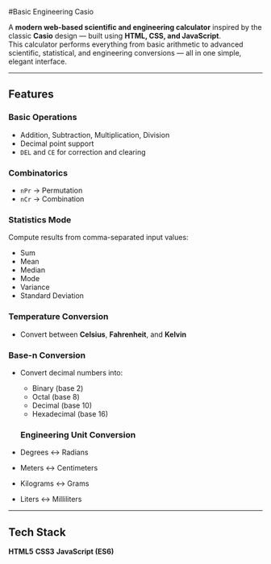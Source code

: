 #Basic Engineering Casio

A **modern web-based scientific and engineering calculator** inspired by the classic **Casio** design — built using **HTML, CSS, and JavaScript**.  
This calculator performs everything from basic arithmetic to advanced scientific, statistical, and engineering conversions — all in one simple, elegant interface.

---
## Features

### Basic Operations
- Addition, Subtraction, Multiplication, Division  
- Decimal point support  
- `DEL` and `CE` for correction and clearing

### Combinatorics
- `nPr` → Permutation  
- `nCr` → Combination

### Statistics Mode
Compute results from comma-separated input values:
- Sum  
- Mean  
- Median  
- Mode  
- Variance  
- Standard Deviation  

### Temperature Conversion
- Convert between **Celsius**, **Fahrenheit**, and **Kelvin**

### Base-n Conversion
- Convert decimal numbers into:
  - Binary (base 2)
  - Octal (base 8)
  - Decimal (base 10)
  - Hexadecimal (base 16)
 
  ### Engineering Unit Conversion
- Degrees ↔ Radians  
- Meters ↔ Centimeters  
- Kilograms ↔ Grams  
- Liters ↔ Milliliters  

---

## Tech Stack
**HTML5** 
**CSS3**
**JavaScript (ES6)** 
